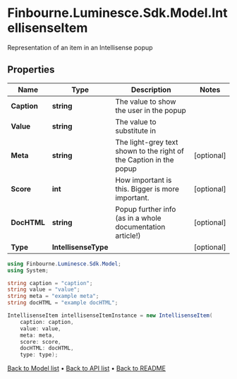 # Finbourne.Luminesce.Sdk.Model.IntellisenseItem
Representation of an item in an Intellisense popup

## Properties

Name | Type | Description | Notes
------------ | ------------- | ------------- | -------------
**Caption** | **string** | The value to show the user in the popup | 
**Value** | **string** | The value to substitute in | 
**Meta** | **string** | The light-grey text shown to the right of the Caption in the popup | [optional] 
**Score** | **int** | How important is this.  Bigger is more important. | [optional] 
**DocHTML** | **string** | Popup further info (as in a whole documentation article!) | [optional] 
**Type** | **IntellisenseType** |  | [optional] 

```csharp
using Finbourne.Luminesce.Sdk.Model;
using System;

string caption = "caption";
string value = "value";
string meta = "example meta";
string docHTML = "example docHTML";

IntellisenseItem intellisenseItemInstance = new IntellisenseItem(
    caption: caption,
    value: value,
    meta: meta,
    score: score,
    docHTML: docHTML,
    type: type);
```

[Back to Model list](../README.md#documentation-for-models) &#8226; [Back to API list](../README.md#documentation-for-api-endpoints) &#8226; [Back to README](../README.md)
